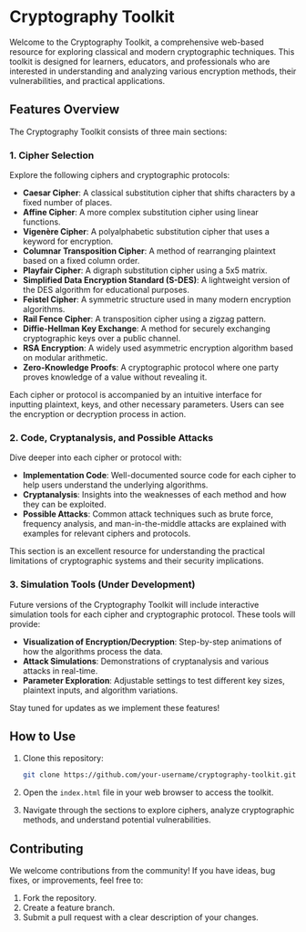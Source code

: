 # Cryptography Toolkit

Welcome to the Cryptography Toolkit, a comprehensive web-based resource for exploring classical and modern cryptographic techniques. This toolkit is designed for learners, educators, and professionals who are interested in understanding and analyzing various encryption methods, their vulnerabilities, and practical applications.

## Features Overview

The Cryptography Toolkit consists of three main sections:

### 1. Cipher Selection

Explore the following ciphers and cryptographic protocols:

- **Caesar Cipher**: A classical substitution cipher that shifts characters by a fixed number of places.
- **Affine Cipher**: A more complex substitution cipher using linear functions.
- **Vigenère Cipher**: A polyalphabetic substitution cipher that uses a keyword for encryption.
- **Columnar Transposition Cipher**: A method of rearranging plaintext based on a fixed column order.
- **Playfair Cipher**: A digraph substitution cipher using a 5x5 matrix.
- **Simplified Data Encryption Standard (S-DES)**: A lightweight version of the DES algorithm for educational purposes.
- **Feistel Cipher**: A symmetric structure used in many modern encryption algorithms.
- **Rail Fence Cipher**: A transposition cipher using a zigzag pattern.
- **Diffie-Hellman Key Exchange**: A method for securely exchanging cryptographic keys over a public channel.
- **RSA Encryption**: A widely used asymmetric encryption algorithm based on modular arithmetic.
- **Zero-Knowledge Proofs**: A cryptographic protocol where one party proves knowledge of a value without revealing it.

Each cipher or protocol is accompanied by an intuitive interface for inputting plaintext, keys, and other necessary parameters. Users can see the encryption or decryption process in action.

### 2. Code, Cryptanalysis, and Possible Attacks

Dive deeper into each cipher or protocol with:

- **Implementation Code**: Well-documented source code for each cipher to help users understand the underlying algorithms.
- **Cryptanalysis**: Insights into the weaknesses of each method and how they can be exploited.
- **Possible Attacks**: Common attack techniques such as brute force, frequency analysis, and man-in-the-middle attacks are explained with examples for relevant ciphers and protocols.

This section is an excellent resource for understanding the practical limitations of cryptographic systems and their security implications.

### 3. Simulation Tools (Under Development)

Future versions of the Cryptography Toolkit will include interactive simulation tools for each cipher and cryptographic protocol. These tools will provide:

- **Visualization of Encryption/Decryption**: Step-by-step animations of how the algorithms process the data.
- **Attack Simulations**: Demonstrations of cryptanalysis and various attacks in real-time.
- **Parameter Exploration**: Adjustable settings to test different key sizes, plaintext inputs, and algorithm variations.

Stay tuned for updates as we implement these features!

## How to Use

1. Clone this repository:
   ```bash
   git clone https://github.com/your-username/cryptography-toolkit.git
   ```

2. Open the `index.html` file in your web browser to access the toolkit.

3. Navigate through the sections to explore ciphers, analyze cryptographic methods, and understand potential vulnerabilities.

## Contributing

We welcome contributions from the community! If you have ideas, bug fixes, or improvements, feel free to:

1. Fork the repository.
2. Create a feature branch.
3. Submit a pull request with a clear description of your changes.


